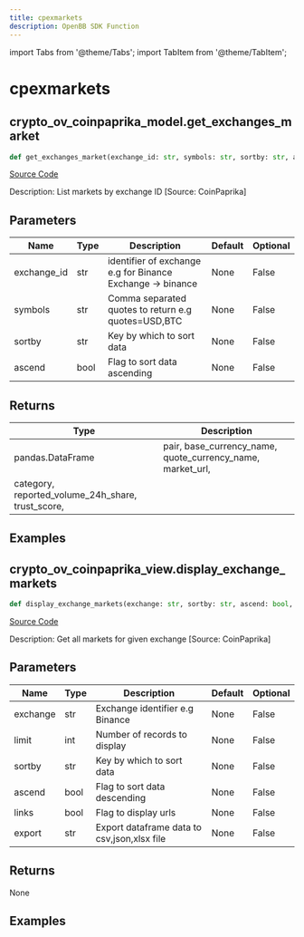 ```yaml
---
title: cpexmarkets
description: OpenBB SDK Function
---
```


import Tabs from '@theme/Tabs';
import TabItem from '@theme/TabItem';

# cpexmarkets

<Tabs>
<TabItem value="model" label="Model" default>

## crypto_ov_coinpaprika_model.get_exchanges_market

```python title='openbb_terminal/cryptocurrency/overview/coinpaprika_model.py'
def get_exchanges_market(exchange_id: str, symbols: str, sortby: str, ascend: bool) -> DataFrame:
```
[Source Code](https://github.com/OpenBB-finance/OpenBBTerminal/tree/main/openbb_terminal/cryptocurrency/overview/coinpaprika_model.py#L347)

Description: List markets by exchange ID [Source: CoinPaprika]

## Parameters

| Name | Type | Description | Default | Optional |
| ---- | ---- | ----------- | ------- | -------- |
| exchange_id | str | identifier of exchange e.g for Binance Exchange -> binance | None | False |
| symbols | str | Comma separated quotes to return e.g quotes=USD,BTC | None | False |
| sortby | str | Key by which to sort data | None | False |
| ascend | bool | Flag to sort data ascending | None | False |

## Returns

| Type | Description |
| ---- | ----------- |
| pandas.DataFrame | pair, base_currency_name, quote_currency_name, market_url,
category, reported_volume_24h_share, trust_score, |

## Examples



</TabItem>
<TabItem value="view" label="View">

## crypto_ov_coinpaprika_view.display_exchange_markets

```python title='openbb_terminal/cryptocurrency/overview/coinpaprika_view.py'
def display_exchange_markets(exchange: str, sortby: str, ascend: bool, limit: int, links: bool, export: str) -> None:
```
[Source Code](https://github.com/OpenBB-finance/OpenBBTerminal/tree/main/openbb_terminal/cryptocurrency/overview/coinpaprika_view.py#L267)

Description: Get all markets for given exchange [Source: CoinPaprika]

## Parameters

| Name | Type | Description | Default | Optional |
| ---- | ---- | ----------- | ------- | -------- |
| exchange | str | Exchange identifier e.g Binance | None | False |
| limit | int | Number of records to display | None | False |
| sortby | str | Key by which to sort data | None | False |
| ascend | bool | Flag to sort data descending | None | False |
| links | bool | Flag to display urls | None | False |
| export | str | Export dataframe data to csv,json,xlsx file | None | False |

## Returns

None

## Examples



</TabItem>
</Tabs>